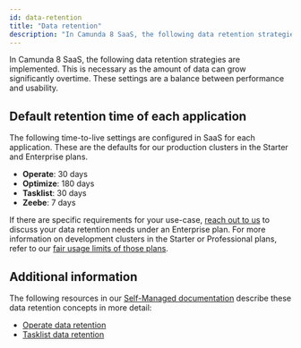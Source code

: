 ```yaml
---
id: data-retention
title: "Data retention"
description: "In Camunda 8 SaaS, the following data retention strategies are implemented. This is necessary as the amount of data can grow significantly over time."
---
```


In Camunda 8 SaaS, the following data retention strategies are implemented. This is necessary as the amount of data can grow significantly overtime. These settings are a balance between performance and usability.

## Default retention time of each application

The following time-to-live settings are configured in SaaS for each application. These are the defaults for our production clusters in the Starter and Enterprise plans.

- **Operate**: 30 days
- **Optimize**: 180 days
- **Tasklist**: 30 days
- **Zeebe**: 7 days

If there are specific requirements for your use-case, [reach out to us](/reference/contact.md) to discuss your data retention needs under an Enterprise plan.
For more information on development clusters in the Starter or Professional plans, refer to our [fair usage limits of those plans](https://camunda.com/legal/fair-usage-limits-for-starter-plan/).

## Additional information

The following resources in our [Self-Managed documentation](../../self-managed/about-self-managed.md) describe these data retention concepts in more detail:

- [Operate data retention](/self-managed/components/operate-deployment/data-retention.md)
- [Tasklist data retention](/self-managed/components/orchestration-cluster/tasklist-deployment/data-retention.md)

